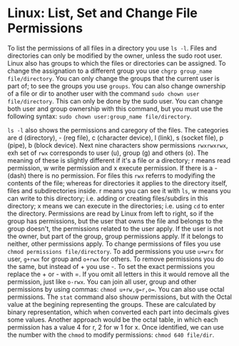 # Linux: List, Set and Change File Permissions

To list the permissions of all files in a directory you use `ls -l`. Files and directories can only be modified by the owner, unless the sudo root user. Linux also has groups to which the files or directories can be assigned. To change the assignation to a different group you use `chgrp group_name file/directory`. You can only change the groups that the current user is part of; to see the groups you use `groups`. You can also change ownership of a file or dir to another user with the command `sudo chown user file/directory`. This can only be done by the sudo user. You can change both user and group ownership with this command, but you must use the following syntax: `sudo chown user:group_name file/directory`. 

`ls -l` also shows the permissions and caregory of the files. The categories are d (directory), - (reg file), c (character device), l (link), s (socket file), p (pipe), b (block device). Next nine characters show permissions `rwxrwxrwx`, exh set of `rwx` corresponds to user (u), group (g) and others (o). The meaning of these is slightly different if it's a file or a directory; r means read permission, w write permission and x execute permission. If there is a - (dash) there is no permission. For files this `rwx` referrs to modyifing the contents of the file; whereas for directories it applies to the directory itself, files and subdirectories inside. r means you can see it with `ls`, w means you can write to this directory; i.e. adding or creating files/subdirs in this directory; x means we can execute in the directories; i.e. using `cd` to enter the directory. Permissions are read by Linux from left to right, so if the group has permissions, but the user that owns the file and belongs to the group doesn't, the permissions related to the user apply. If the user is not the owner, but part of the group, group permissions apply. If it belongs to neither, other permissions apply. To change permissions of files you use `chmod permissions file/directory`. To add permissions you use `u+wrx` for user, `g+rwx` for group and `o+rwx` for others. To remove permissions you do the same, but instead of + you use -. To set the exact permissions you replace the + or - with =. If you omit all letters in this it would remove all the permission, just like `o-rwx`. You can join all user, group and other permissions by using commas: `chmod u+rw,g=r,o=`. You can also use octal permissions. The `stat` command also shouw permissions, but with the Octal value at the begining representing the groups. These are calculated by binary representation, which when converted each part into decimals gives some values. Another approach would be the octal table, in which each permission has a value 4 for r, 2 for w 1 for x. Once identified, we can use the number with the `chmod` to modify permissions: `chmod 640 file/dir`.
